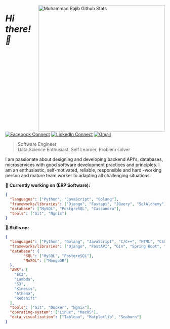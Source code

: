 [<img align="right" width="400" src="https://github-readme-stats.vercel.app/api?username=muhammad-rajib&&show_icons=true&theme=tokyonight&count_private=true" alt="Muhammad Rajib Github Stats"/>](https://github.com/muhammad-rajib)

# *Hi there! 👋*

[![Facebook Connect](https://img.shields.io/badge/Facebook-1877F2?style=for-the-badge&logo=facebook&logoColor=white)](https://www.facebook.com/muhammadrajib8521/)
[![LinkedIn Connect](https://img.shields.io/badge/LinkedIn-0077B5?style=for-the-badge&logo=linkedin&logoColor=white)](https://www.linkedin.com/in/muhammad-rajib-5369921b7/)
[![Gmail](https://img.shields.io/badge/Gmail-D14836?style=for-the-badge&logo=gmail&logoColor=white)](mailto:rajibhossain8521@gmail.com?subject=From%20GitHub&&body=Hi,%20there.%20Found%20you%20on%20GitHub!%20Let's%20talk%20about...)

> Software Engineer <br/>
> Data Science Enthusiast, Self Learner, Problem solver

I am passionate about designing and developing backend API's, databases, 
microservices with good software development practices and principles. I 
am an enthusiastic, self-motivated, reliable, responsible and hard -working 
person and mature team worker to adapting all challenging situations.

🔭 <b>Currently working on (ERP Software):</b>
```json
{
  "languages": ["Python", "JavaScript", "Golang"],
  "frameworks/libraries": ["Django", "Fastapi", "JQuery", "SqlAlchemy"],
  "database": ["MySQL", "PostgreSQL", "Cassandra"],
  "tools": ["Git", "Ngnix"]
}
```

🔭 <b>Skills on:</b>
```json
{
  "languages": ["Python", "Golang", "JavaScript", "C/C++", "HTML", "CSS"],
  "frameworks/libraries": ["Django", "FastAPI", "Gin", "Spring Boot", "SqlAlchemy", "NumPy", "Pandas"],
  "database": {
        "SQL": ["MySQL", "PostgreSQL"],
        "NoSQL": ["MongoDB"]
  },
  "AWS": [
    "EC2",
    "Lambda",
    "S3",
    "Kinesis",
    "Athena",
    "Redshift"
  ],
  "tools": ["Git", "Docker", "Ngnix"],
  "operating-system": ["Linux", "MacOS"],
  "data_visualization": ["Tableau", "Matplotlib", "Seaborn"]
}
```
